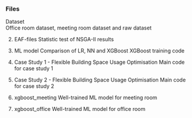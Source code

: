 ### Files
Dataset  
Office room dataset, meeting room dataset and raw dataset

2. EAF-files
Statistic test of NSGA-II results

3. ML model
Comparison of LR, NN and XGBoost
XGBoost training code

4. Case Study 1 - Flexible Building Space Usage Optimisation
Main code for case study 1

5. Case Study 2 - Flexible Building Space Usage Optimisation
Main code for case study 2

6. xgboost_meeting
Well-trained ML model for meeting room

6. xgboost_office
Well-trained ML model for office room

 

